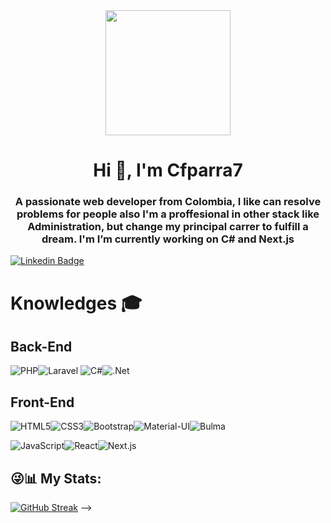 <div id="header" align="center">
    <img src="https://media.giphy.com/media/KDQ25pahVfwGRvvT9X/giphy.gif" width="200"/>
    <h1 align="center">Hi 👋, I'm Cfparra7</h1>
    <h3 align="center">A passionate web developer from Colombia, I like can resolve problems for people also I'm a proffesional in other 
        stack like Administration, but change my principal carrer to  fulfill a dream. I'm I’m currently working on C# and Next.js
    </h3>
</div>

[![Linkedin Badge](https://img.shields.io/badge/-Cristian%20Parra-blue?style=flat-square&logo=Linkedin&logoColor=white&link=https://www.linkedin.com/in/cristianparrag/)](https://www.linkedin.com/in/cristianparrag/)

# Knowledges :mortar_board:

## Back-End
![PHP](https://img.shields.io/badge/-PHP-777BB4?style=flat-square&logo=php&logoColor=white&link=https://github.com/Cfparra7/)![Laravel](https://img.shields.io/badge/-Laravel-FF2D20?style=flat-square&logo=laravel&logoColor=white&link=https://github.com/Cfparra7/)       ![C#](https://img.shields.io/badge/c%23-%23239120.svg?style=for-the-badge&logo=c-sharp&logoColor=white)![.Net](https://img.shields.io/badge/.NET-5C2D91?style=for-the-badge&logo=.net&logoColor=white)
## Front-End
![HTML5](https://img.shields.io/badge/-HTML5-E34F26?style=flat-square&logo=html5&logoColor=white&link=https://github.com/ofaaoficial/)![CSS3](https://img.shields.io/badge/-CSS3-1572B6?style=flat-square&logo=css3&link=https://github.com/Cfparra7/)![Bootstrap](https://img.shields.io/badge/-Bootstrap-563D7C?style=flat-square&logo=bootstrap&link=https://github.com/Cfparra7/)![Material-UI](https://img.shields.io/badge/-Material%20UI-0081CB?style=flat-square&logo=material-ui&link=https://github.com/Cfparra7/)![Bulma](https://img.shields.io/badge/-Bulma-00D1B2?style=flat-square&logo=material-ui&link=https://github.com/Cfparra7/)

![JavaScript](https://img.shields.io/badge/-JavaScript-black?style=flat-square&logo=javascript&link=https://github.com/Cfparra7/)![React](https://img.shields.io/badge/-React-black?style=flat-square&logo=react&link=https://github.com/Cfparra7/)![Next.js](https://img.shields.io/badge/-Next.js-black?style=flat-square&logo=next.js&logoColor=white&link=https://github.com/Cfparra7/)

## 😜📊 My Stats:
[![GitHub Streak](https://streak-stats.demolab.com?user=Cfparra7&theme=tokyonight&hide_border=true)](https://git.io/streak-stats)
-->
